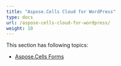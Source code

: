 ```yaml
---
title: "Aspose.Cells Cloud for WordPress"
type: docs
url: /aspose-cells-cloud-for-wordpress/
weight: 10
---
```


This section has following topics:

- [Aspose.Cells Forms](/aspose-cells-forms/)
